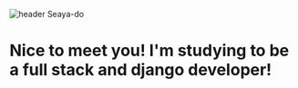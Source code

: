 ![header](https://capsule-render.vercel.app/api?text=Hello%World!&fontSize=40&desc=Desc&descSize=30) 
 Seaya-do
# Nice to meet you! I'm studying to be a full stack and django developer!


